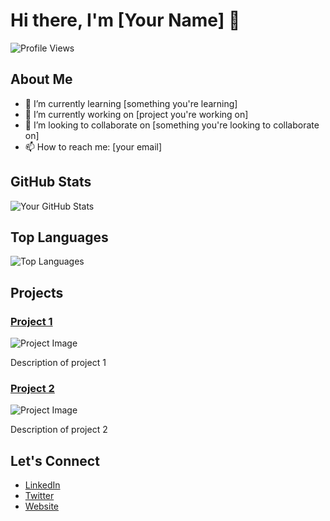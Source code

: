 # Hi there, I'm [Your Name] 👋

![Profile Views](https://komarev.com/ghpvc/?username=yourusername&color=brightgreen)

## About Me

- 🌱 I’m currently learning [something you're learning]
- 🔭 I’m currently working on [project you're working on]
- 👯 I’m looking to collaborate on [something you're looking to collaborate on]
- 📫 How to reach me: [your email]

## GitHub Stats

![Your GitHub Stats](https://github-readme-stats.vercel.app/api?username=yourusername&show_icons=true)

## Top Languages

![Top Languages](https://github-readme-stats.vercel.app/api/top-langs/?username=yourusername&layout=compact)

## Projects

### [Project 1](link-to-project)
![Project Image](link-to-image)

Description of project 1

### [Project 2](link-to-project)
![Project Image](link-to-image)

Description of project 2

## Let's Connect

- [LinkedIn](your-linkedin)
- [Twitter](your-twitter)
- [Website](your-website)
